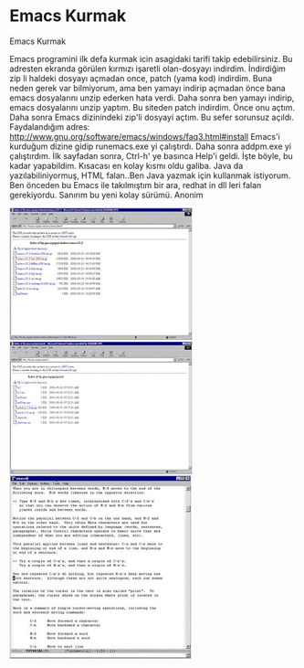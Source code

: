 # Emacs Kurmak




Emacs Kurmak



 Emacs programini ilk defa kurmak icin asagidaki tarifi takip edebilirsiniz.                             Bu adresten ekranda görülen kırmızı işaretli olan-dosyayı indirdim. İndirdiğim zip li haldeki dosyayı açmadan once, patch (yama kod) indirdim. Buna neden gerek var bilmiyorum, ama ben yamayı indirip açmadan önce bana  emacs dosyalarını unzip ederken hata verdi. Daha sonra ben yamayı indirip, emacs dosyalarını unzip yaptım.                             Bu siteden patch indirdim. Önce onu açtım. Daha sonra Emacs dizinindeki zip'li dosyayi açtım. Bu sefer sorunsuz açıldı. Faydalandığım adres:  http://www.gnu.org/software/emacs/windows/faq3.html#install               Emacs'i kurduğum dizine gidip runemacs.exe yi çalıştırdı. Daha sonra addpm.exe yi çalıştırdım.                              İlk sayfadan sonra, Ctrl-h' ye basınca Help'i geldi.                 İşte böyle, bu kadar yapabildim. Kısacası en kolay kısmı oldu galiba. Java da yazılabiliniyormuş, HTML falan..Ben Java yazmak için kullanmak istiyorum.               Ben önceden bu Emacs ile takılmıştım bir ara, redhat in dll leri falan gerekiyordu. Sanırım bu yeni kolay sürümü.           Anonim




![](emacs_1.jpg)
![](emacs_2.jpg)
![](emacs_3.jpg)
